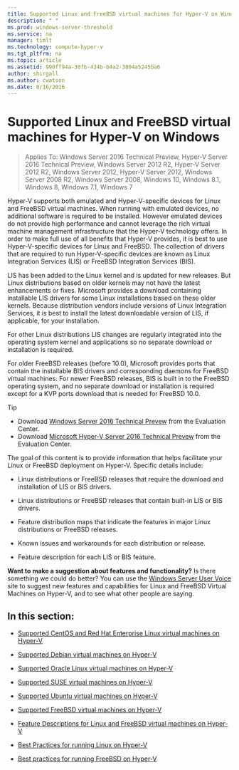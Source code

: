```yaml
---
title: Supported Linux and FreeBSD virtual machines for Hyper-V on Windows
description: " "
ms.prod: windows-server-threshold
ms.service: na
manager: timlt
ms.technology: compute-hyper-v
ms.tgt_pltfrm: na
ms.topic: article
ms.assetid: 990ff94a-30fb-434b-b4a2-3804a5245ba6
author: shirgall
ms.author: cwatson
ms.date: 8/16/2016
---
```

# Supported Linux and FreeBSD virtual machines for Hyper-V on Windows

>Applies To: Windows Server 2016 Technical Preview, Hyper-V Server 2016 Technical Preview, Windows Server 2012 R2, Hyper-V Server 2012 R2, Windows Server 2012, Hyper-V Server 2012, Windows Server 2008 R2, Windows Server 2008, Windows 10, Windows 8.1, Windows 8, Windows 7.1, Windows 7

Hyper-V supports both emulated and Hyper-V-specific devices for Linux and FreeBSD virtual machines. When running with emulated devices, no additional software is required to be installed. However emulated devices do not provide high performance and cannot leverage the rich virtual machine management infrastructure that the Hyper-V technology offers. In order to make full use of all benefits that Hyper-V provides, it is best to use Hyper-V-specific devices for Linux and FreeBSD. The collection of drivers that are required to run Hyper-V-specific devices are known as Linux Integration Services (LIS) or FreeBSD Integration Services (BIS).  
  
LIS has been added to the Linux kernel and is updated for new releases. But Linux distributions based on older kernels may not have the latest enhancements or fixes. Microsoft provides a download containing installable LIS drivers for some Linux installations based on these older kernels. Because distribution vendors include versions of Linux Integration Services, it is best to install the latest downloadable version of LIS, if applicable, for your installation.  
  
For other Linux distributions LIS changes are regularly integrated into the operating system kernel and applications so no separate download or installation is required.  
  
For older FreeBSD releases (before 10.0), Microsoft provides ports that contain the installable BIS drivers and corresponding daemons for FreeBSD virtual machines. For newer FreeBSD releases, BIS is built in to the FreeBSD operating system, and no separate download or installation is required except for a KVP ports download that is needed for FreeBSD 10.0.  
  
> [!TIP]  
> -   Download [Windows Server 2016 Technical Prevew](https://www.microsoft.com/evalcenter/evaluate-windows-server-technical-preview) from the Evaluation Center.  
> -   Download  [Microsoft Hyper-V  Server 2016 Technical Prevew](https://www.microsoft.com/evalcenter/evaluate-hyper-v-server-technical-preview) from the Evaluation Center.  
  
The goal of this content is to provide information that helps facilitate your Linux or FreeBSD deployment on Hyper-V. Specific details include:  
  
-   Linux distributions or FreeBSD releases that require the download and installation of LIS or BIS drivers.  
  
-   Linux distributions or FreeBSD releases that contain built-in LIS or BIS drivers.  
  
-   Feature distribution maps that indicate the features in major Linux distributions or FreeBSD releases.  
  
-   Known issues and workarounds for each distribution or release.  
  
-   Feature description for each LIS or BIS feature.  
  
**Want to make a suggestion about features and functionality?** Is there something we could do better?  You can use the [Windows Server User Voice](https://windowsserver.uservoice.com/forums/295062-linux-support) site to suggest new features and capabilities for Linux and FreeBSD Virtual Machines on Hyper-V, and to see what other people  are saying.  
  
## In this section:  
  
-   [Supported CentOS and Red Hat Enterprise Linux virtual machines on Hyper-V](Supported-CentOS-and-Red-Hat-Enterprise-Linux-virtual-machines-on-Hyper-V.md)  
  
-   [Supported Debian virtual machines on Hyper-V](Supported-Debian-virtual-machines-on-Hyper-V.md)  
  
-   [Supported Oracle Linux virtual machines on Hyper-V](Supported-Oracle-Linux-virtual-machines-on-Hyper-V.md)  
  
-   [Supported SUSE virtual machines on Hyper-V](Supported-SUSE-virtual-machines-on-Hyper-V.md)  
  
-   [Supported Ubuntu virtual machines on Hyper-V](Supported-Ubuntu-virtual-machines-on-Hyper-V.md)  
  
-   [Supported FreeBSD virtual machines on Hyper-V](Supported-FreeBSD-virtual-machines-on-Hyper-V.md)  
  
-   [Feature Descriptions for Linux and FreeBSD virtual machines on Hyper-V](Feature-Descriptions-for-Linux-and-FreeBSD-virtual-machines-on-Hyper-V.md)  
  
-   [Best Practices for running Linux on Hyper-V](Best-Practices-for-running-Linux-on-Hyper-V.md)  
  
-   [Best practices for running FreeBSD on Hyper-V](Best-practices-for-running-FreeBSD-on-Hyper-V.md)  
  


